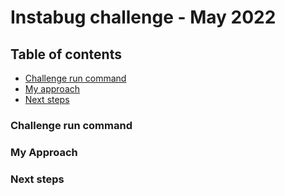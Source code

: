 # Instabug challenge - May 2022

## Table of contents

<ul>
    <li><a href="#challenge-run-command">Challenge run command</a></li>
    <li><a href="#my-approach">My approach</a></li>
    <li><a href="#next-steps">Next steps</a></li>
</ul>

### Challenge run command

### My Approach

### Next steps